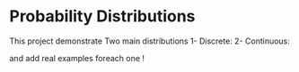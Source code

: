 # Probability Distributions
This project demonstrate Two main distributions
1- Discrete:
2- Continuous:

and add real examples foreach one !
